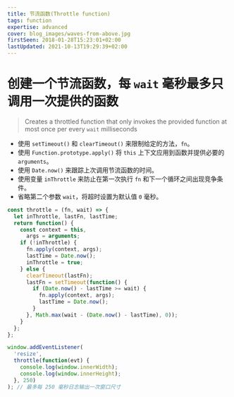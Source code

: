 ```yaml
---
title: 节流函数(Throttle function)
tags: function
expertise: advanced
cover: blog_images/waves-from-above.jpg
firstSeen: 2018-01-28T15:23:01+02:00
lastUpdated: 2021-10-13T19:29:39+02:00
---
```


# 创建一个节流函数，每 `wait` 毫秒最多只调用一次提供的函数
> Creates a throttled function that only invokes the provided function at most once per every `wait` milliseconds

- 使用 `setTimeout()` 和 `clearTimeout()` 来限制给定的方法，`fn`。
- 使用 `Function.prototype.apply()` 将 `this` 上下文应用到函数并提供必要的 `arguments`。
- 使用 `Date.now()` 来跟踪上次调用节流函数的时间。
- 使用变量 `inThrottle` 来防止在第一次执行 `fn` 和下一个循环之间出现竞争条件。
- 省略第二个参数 `wait`，将超时设置为默认值 `0` 毫秒。

```js
const throttle = (fn, wait) => {
  let inThrottle, lastFn, lastTime;
  return function() {
    const context = this,
      args = arguments;
    if (!inThrottle) {
      fn.apply(context, args);
      lastTime = Date.now();
      inThrottle = true;
    } else {
      clearTimeout(lastFn);
      lastFn = setTimeout(function() {
        if (Date.now() - lastTime >= wait) {
          fn.apply(context, args);
          lastTime = Date.now();
        }
      }, Math.max(wait - (Date.now() - lastTime), 0));
    }
  };
};
```

```js
window.addEventListener(
  'resize',
  throttle(function(evt) {
    console.log(window.innerWidth);
    console.log(window.innerHeight);
  }, 250)
); // 最多每 250 毫秒日志输出一次窗口尺寸
```

